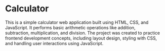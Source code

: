 # Calculator
This is a simple calculator web application built using HTML, CSS, and JavaScript. It performs basic arithmetic operations like addition, subtraction, multiplication, and division. The project was created to practice frontend development concepts, including layout design, styling with CSS, and handling user interactions using JavaScript.
